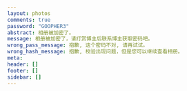 ```yaml
---
layout: photos
comments: true
password: "GOOPHER3"
abstract: 相册被加密了。
message: 相册被加密了，请打赏博主后联系博主获取密码吧。
wrong_pass_message: 抱歉, 这个密码不对, 请再试试。
wrong_hash_message: 抱歉, 校验出现问题，但是您可以继续查看相册。
meta:
header: []
footer: []
sidebar: []
---
```


<div class="ImageGrid"></div>